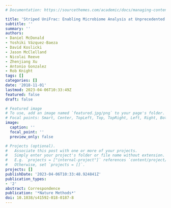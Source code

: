 ```yaml
---
# Documentation: https://sourcethemes.com/academic/docs/managing-content/

title: 'Striped UniFrac: Enabling Microbiome Analysis at Unprecedented Scale'
subtitle: ''
summary: ''
authors:
- Daniel McDonald
- Yoshiki Vázquez-Baeza
- David Koslicki
- Jason McClelland
- Nicolai Reeve
- Zhenjiang Xu
- Antonio Gonzalez
- Rob Knight
tags: []
categories: []
date: '2018-11-01'
lastmod: 2023-04-06T10:33:49Z
featured: false
draft: false

# Featured image
# To use, add an image named `featured.jpg/png` to your page's folder.
# Focal points: Smart, Center, TopLeft, Top, TopRight, Left, Right, BottomLeft, Bottom, BottomRight.
image:
  caption: ''
  focal_point: ''
  preview_only: false

# Projects (optional).
#   Associate this post with one or more of your projects.
#   Simply enter your project's folder or file name without extension.
#   E.g. `projects = ["internal-project"]` references `content/project/deep-learning/index.md`.
#   Otherwise, set `projects = []`.
projects: []
publishDate: '2023-04-06T10:33:48.924841Z'
publication_types:
- '2'
abstract: Correspondence
publication: '*Nature Methods*'
doi: 10.1038/s41592-018-0187-8
---
```

